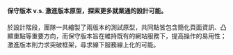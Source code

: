 #### **保守版本 v.s. 激進版本原型，探索更多就業通的設計可能。**
於設計階段，團隊一共繪製了兩版本的測試原型，共同點皆包含簡化頁面資訊、凸顯重點等重要方向，而保守版本旨在維持既有的網站服務下，提高操作的易用性；激進版本則力求突破框架，尋求線下服務線上化的可能。
